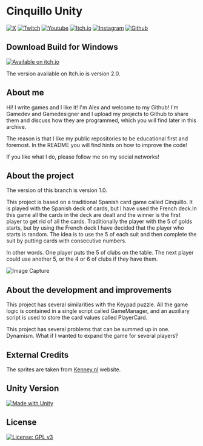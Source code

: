 # Cinquillo Unity

[![X](https://img.shields.io/badge/Follow%20%40iwritegames-000000?style=for-the-badge&logo=x&logoColor=white)](https://www.x.com/iwritegames)
[![Twitch](https://img.shields.io/badge/Twitch-9146FF?style=for-the-badge&logo=twitch&logoColor=white)](https://www.twitch.com/iwritegames)
[![Youtube](https://img.shields.io/badge/YouTube-FF0000?style=for-the-badge&logo=youtube&logoColor=white)](https://www.youtube.com/channel/UCRFsluuJre6OWpiT1hFJmjA?sub_confirmation=1)
[![Itch.io](https://img.shields.io/badge/Itch.io-FA5C5C?style=for-the-badge&logo=itchdotio&logoColor=white)](https://i-write-games.itch.io/)
[![Instagram](https://img.shields.io/badge/Instagram-E4405F?style=for-the-badge&logo=instagram&logoColor=white)](https://www.instagram.com/iwritegames)
[![Github](https://img.shields.io/badge/GitHub-100000?style=for-the-badge&logo=github&logoColor=white)](https://github.com/IWriteGames)

## Download Build for Windows

[![Available on itch.io](http://jessemillar.github.io/available-on-itchio-badge/badge-color.png)](https://i-write-games.itch.io/cinquillo)

The version available on Itch.io is version 2.0.


## About me

Hi! I write games and I like it! I'm Alex and welcome to my Github! I'm Gamedev and Gamedesigner and I upload my projects to Github to share them and discuss how they are programmed, which you will find later in this archive.

The reason is that I like my public repositories to be educational first and foremost. In the README you will find hints on how to improve the code!

If you like what I do, please follow me on my social networks!

## About the project

The version of this branch is version 1.0.

This project is based on a traditional Spanish card game called Cinquillo. It is played with the Spanish deck of cards, but I have used the French deck.In this game all the cards in the deck are dealt and the winner is the first player to get rid of all the cards. Traditionally the player with the 5 of golds starts, but by using the French deck I have decided that the player who starts is random. The idea is to use the 5 of each suit and then complete the suit by putting cards with consecutive numbers.

In other words. One player puts the 5 of clubs on the table. The next player could use another 5, or the 4 or 6 of clubs if they have them.

![Image Capture](https://iwritegame.com/github/img/cinquillo-unity.jpg)

## About the development and improvements

This project has several similarities with the Keypad puzzle. All the game logic is contained in a single script called GameManager, and an auxiliary script is used to store the card values called PlayerCard.

This project has several problems that can be summed up in one. Dynamism. What if I wanted to expand the game for several players?

## External Credits

The sprites are taken from [Kenney.nl](https://www.kenney.nl/) website.

## Unity Version

[![Made with Unity](https://img.shields.io/badge/Unity-2022.3.3f1-57b.svg?&logo=unity)](https://www.unity.com)

## License

[![License: GPL v3](https://img.shields.io/badge/License-GPLv3-blue.svg)](https://www.gnu.org/licenses/gpl-3.0)

